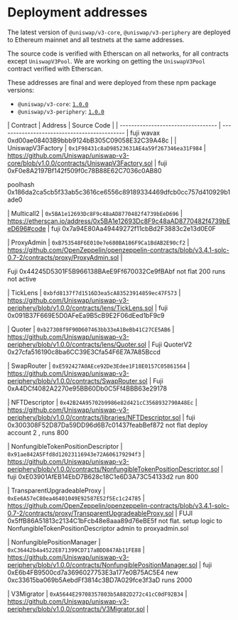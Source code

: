 # Deployment addresses

The latest version of `@uniswap/v3-core`, `@uniswap/v3-periphery` are deployed to Ethereum mainnet and all testnets
at the same addresses.

The source code is verified with Etherscan on all networks, for all contracts except `UniswapV3Pool`.
We are working on getting the `UniswapV3Pool` contract verified with Etherscan.

These addresses are final and were deployed from these npm package versions:

- `@uniswap/v3-core`: [`1.0.0`](https://github.com/Uniswap/uniswap-v3-core/tree/v1.0.0)
- `@uniswap/v3-periphery`: [`1.0.0`](https://github.com/Uniswap/uniswap-v3-periphery/tree/v1.0.0)

| Contract                           | Address                                      | Source Code                                                                                                                   |
| ---------------------------------- | -------------------------------------------- | 
fuji wavax 0xd00ae08403B9bbb9124bB305C09058E32C39A48c |
| UniswapV3Factory                   | `0x1F98431c8aD98523631AE4a59f267346ea31F984` | https://github.com/Uniswap/uniswap-v3-core/blob/v1.0.0/contracts/UniswapV3Factory.sol                                         |
fuji 0xF0e8A2197Bf142f509f0c78B88E62C7036c0AB80

poolhash   0x186da2ca5cb5f33ab5c3616ce6556c89189334469dfcb0cc757d410929b1ade0

| Multicall2                         | `0x5BA1e12693Dc8F9c48aAD8770482f4739bEeD696` | https://etherscan.io/address/0x5BA1e12693Dc8F9c48aAD8770482f4739bEeD696#code                                                  |
fuji 0x7a94E80Aa49449272f11cbBd2F3883c2e13d0E0F

| ProxyAdmin                         | `0xB753548F6E010e7e680BA186F9Ca1BdAB2E90cf2` | https://github.com/OpenZeppelin/openzeppelin-contracts/blob/v3.4.1-solc-0.7-2/contracts/proxy/ProxyAdmin.sol                  |

Fuji   0x44245D5301F5B966138BAeE9Ff670032Ce9fBAbf      not flat 200 runs    not active


| TickLens                           | `0xbfd8137f7d1516D3ea5cA83523914859ec47F573` | https://github.com/Uniswap/uniswap-v3-periphery/blob/v1.0.0/contracts/lens/TickLens.sol                                       |
fuji 0x091B37F669E5D0AFeEa9B5cB9E2F06dEed1bF9c9


| Quoter                             | `0xb27308f9F90D607463bb33eA1BeBb41C27CE5AB6` | https://github.com/Uniswap/uniswap-v3-periphery/blob/v1.0.0/contracts/lens/Quoter.sol                                         |
Fuji QuoterV2  0x27cfa516190c8ba6CC39E3Cfa54F6E7A7A85Bccd 

| SwapRouter                         | `0xE592427A0AEce92De3Edee1F18E0157C05861564` | https://github.com/Uniswap/uniswap-v3-periphery/blob/v1.0.0/contracts/SwapRouter.sol                                          |
Fuji 0xA4DCf4082A2270e95BB60Db0C5Ff4BBB63e29178

| NFTDescriptor                      | `0x42B24A95702b9986e82d421cC3568932790A48Ec` | https://github.com/Uniswap/uniswap-v3-periphery/blob/v1.0.0/contracts/libraries/NFTDescriptor.sol                             |
fuji  0x300308F52D87Da59DD96d6B7c01437feabBef872   not flat   deploy account 2 ,  runs 800



| NonfungibleTokenPositionDescriptor | `0x91ae842A5Ffd8d12023116943e72A606179294f3` | https://github.com/Uniswap/uniswap-v3-periphery/blob/v1.0.0/contracts/NonfungibleTokenPositionDescriptor.sol                  |
fuji 0xE03901AfEB14EbD7B628c18C1e6D3A73C54133d2       run 800


| TransparentUpgradeableProxy        | `0xEe6A57eC80ea46401049E92587E52f5Ec1c24785` | https://github.com/OpenZeppelin/openzeppelin-contracts/blob/v3.4.1-solc-0.7-2/contracts/proxy/TransparentUpgradeableProxy.sol |
FUJI 0x5ffB86A51813c2134C1bFcb48e8aaa89d76eBE5f      not flat.  setup   logic to 		           NonfungibleTokenPositionDescriptor   admin to proxyadmin.sol   

| NonfungiblePositionManager         | `0xC36442b4a4522E871399CD717aBDD847Ab11FE88` | https://github.com/Uniswap/uniswap-v3-periphery/blob/v1.0.0/contracts/NonfungiblePositionManager.sol                          |
fuji 0xE6b4FB9500cd7a3696027753E3a177e0B75AC5E4
new 0xc33615ba069b5AebdFf3814c3BD7A029fce3f3aD     runs 2000

| V3Migrator                         | `0xA5644E29708357803b5A882D272c41cC0dF92B34` | https://github.com/Uniswap/uniswap-v3-periphery/blob/v1.0.0/contracts/V3Migrator.sol                                          |
